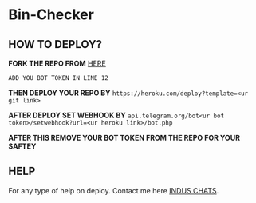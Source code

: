 # Bin-Checker

## HOW TO DEPLOY?

**FORK THE REPO FROM** [HERE](https://github.com/Benchamxd/Bin-Checker/fork)

``ADD YOU BOT TOKEN IN LINE 12``

**THEN DEPLOY YOUR REPO BY** ``https://heroku.com/deploy?template=<ur git link>``

**AFTER DEPLOY SET WEBHOOK BY** ``api.telegram.org/bot<ur bot token>/setwebhook?url=<ur heroku link>/bot.php``

**AFTER THIS REMOVE YOUR BOT TOKEN FROM THE REPO FOR YOUR SAFTEY**

## HELP
For any type of help on deploy. Contact me here [INDUS CHATS](https://t.me/induschats).
